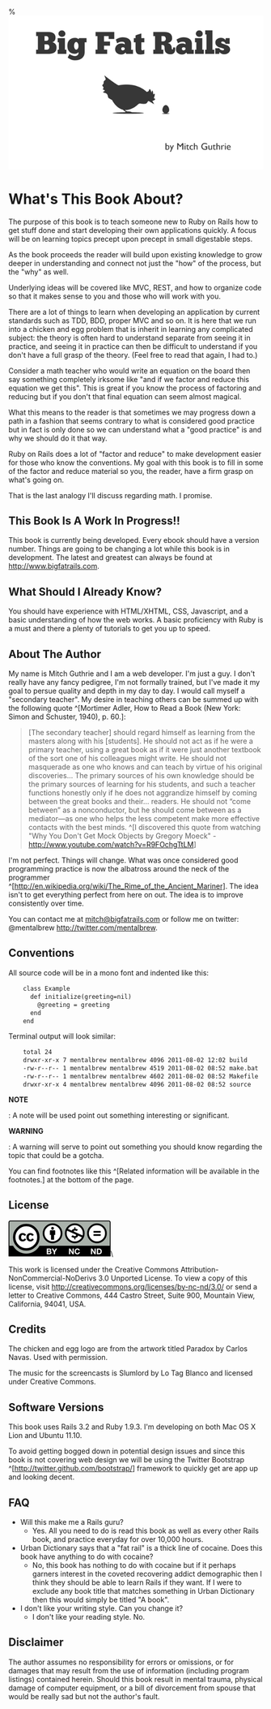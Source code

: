 % ![Big Fat Rails](images/title.png)

# What's This Book About?

The purpose of this book is to teach someone new to Ruby on Rails how to get stuff done and start developing their own applications quickly. A focus will be on learning topics precept upon precept in small digestable steps.

As the book proceeds the reader will build upon existing knowledge to grow deeper in understanding and connect not just the "how" of the process, but the "why" as well.

Underlying ideas will be covered like MVC, REST, and how to organize code so that it makes sense to you and those who will work with you.

There are a lot of things to learn when developing an application by current standards such as TDD, BDD, proper MVC and so on. It is here that we run into a chicken and egg problem that is inherit in learning any complicated subject: the theory is often hard to understand separate from seeing it in practice, and seeing it in practice can then be difficult to understand if you don't have a full grasp of the theory. (Feel free to read that again, I had to.)

Consider a math teacher who would write an equation on the board then say something completely irksome like "and if we factor and reduce this equation we get this". This is great if you know the process of factoring and reducing but if you don't that final equation can seem almost magical.

What this means to the reader is that sometimes we may progress down a path in a fashion that seems contrary to what is considered good practice but in fact is only done so we can understand what a "good practice" is and why we should do it that way. 

Ruby on Rails does a lot of "factor and reduce" to make development easier for those who know the conventions. My goal with this book is to fill in some of the factor and reduce material so you, the reader, have a firm grasp on what's going on.

That is the last analogy I'll discuss regarding math. I promise.

## This Book Is A Work In Progress!!

This book is currently being developed. Every ebook should have a version number. Things are going to be changing a lot while this book is in development. The latest and greatest can always be found at <http://www.bigfatrails.com>.

## What Should I Already Know?

You should have experience with HTML/XHTML, CSS, Javascript, and a basic understanding of how the web works. A basic proficiency with Ruby is a must and there a plenty of tutorials to get you up to speed.

## About The Author

My name is Mitch Guthrie and I am a web developer. I'm just a guy. I don't really have any fancy pedigree, I'm not formally trained, but I've made it my goal to persue quality and depth in my day to day. I would call myself a "secondary teacher". My desire in teaching others can be summed up with the following quote ^[Mortimer Adler, How to Read a Book (New York: Simon and Schuster, 1940), p. 60.]:

>[The secondary teacher] should regard himself as learning from the masters along with his [students]. He should not act as if he were a primary teacher, using a great book as if it were just another textbook of the sort one of his colleagues might write. He should not masquerade as one who knows and can teach by virtue of his original discoveries... The primary sources of his own knowledge should be the primary sources of learning for his students, and such a teacher functions honestly only if he does not aggrandize himself by coming between the great books and their... readers. He should not “come between” as a nonconductor, but he should come between as a mediator—as one who helps the less competent make more effective contacts with the best minds. ^[I discovered this quote from watching "Why You Don't Get Mock Objects by Gregory Moeck" - <http://www.youtube.com/watch?v=R9FOchgTtLM>]

I'm not perfect. Things will change. What was once considered good programming practice is now the albatross around the neck of the programmer ^[http://en.wikipedia.org/wiki/The_Rime_of_the_Ancient_Mariner]. The idea isn't to get everything perfect from here on out. The idea is to improve consistently over time.

You can contact me at mitch@bigfatrails.com or follow me on twitter: @mentalbrew <http://twitter.com/mentalbrew>.

## Conventions

All source code will be in a mono font and indented like this:

``` {.ruby .lineNumbers}
	class Example
	  def initialize(greeting=nil)
	    @greeting = greeting
	  end
	end
```

Terminal output will look similar:

```
	total 24
	drwxr-xr-x 7 mentalbrew mentalbrew 4096 2011-08-02 12:02 build
	-rw-r--r-- 1 mentalbrew mentalbrew 4519 2011-08-02 08:52 make.bat
	-rw-r--r-- 1 mentalbrew mentalbrew 4602 2011-08-02 08:52 Makefile
	drwxr-xr-x 4 mentalbrew mentalbrew 4096 2011-08-02 08:52 source
```

**NOTE**

:	A note will be used point out something interesting or significant.

**WARNING**

:	A warning will serve to point out something you should know regarding the topic that could be a gotcha.

You can find footnotes like this ^[Related information will be available in the footnotes.] at the bottom of the page.

## License

![Creative Commons By-NC-ND](images/01/by-nc-nd.png)\

This work is licensed under the Creative Commons Attribution-NonCommercial-NoDerivs 3.0 Unported License. To view a copy of this license, visit <http://creativecommons.org/licenses/by-nc-nd/3.0/> or send a letter to Creative Commons, 444 Castro Street, Suite 900, Mountain View, California, 94041, USA.

## Credits

The chicken and egg logo are from the artwork titled Paradox by Carlos Navas. Used with permission.

The music for the screencasts is Slumlord by Lo Tag Blanco and licensed under Creative Commons.

## Software Versions

This book uses Rails 3.2 and Ruby 1.9.3. I'm developing on both Mac OS X Lion and Ubuntu 11.10.

To avoid getting bogged down in potential design issues and since this book is not covering web design we will be using the Twitter Bootstrap ^[<http://twitter.github.com/bootstrap/>] framework to quickly get are app up and looking decent.

## FAQ

* Will this make me a Rails guru?
	* Yes. All you need to do is read this book as well as every other Rails book, and practice everyday for over 10,000 hours.
* Urban Dictionary says that a "fat rail" is a thick line of cocaine. Does this book have anything to do with cocaine?
	* No, this book has nothing to do with cocaine but if it perhaps garners interest in the coveted recovering addict demographic then I think they should be able to learn Rails if they want. If I were to exclude any book title that matches something in Urban Dictionary then this would simply be titled "A book".
* I don't like your writing style. Can you change it?
    * I don't like your reading style. No.

## Disclaimer

The author assumes no responsibility for errors or omissions, or for damages that may result from the use of information (including program listings) contained herein. Should this book result in mental trauma, physical damage of computer equipment, or a bill of divorcement from spouse that would be really sad but not the author's fault.

